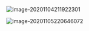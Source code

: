 ![image-20201104211922301](C:%5CUsers%5CAdministrator%5CAppData%5CRoaming%5CTypora%5Ctypora-user-images%5Cimage-20201104211922301.png)

![image-20201105220646072](http://pic.kiass.top/notes/image-20201105220646072.png)

